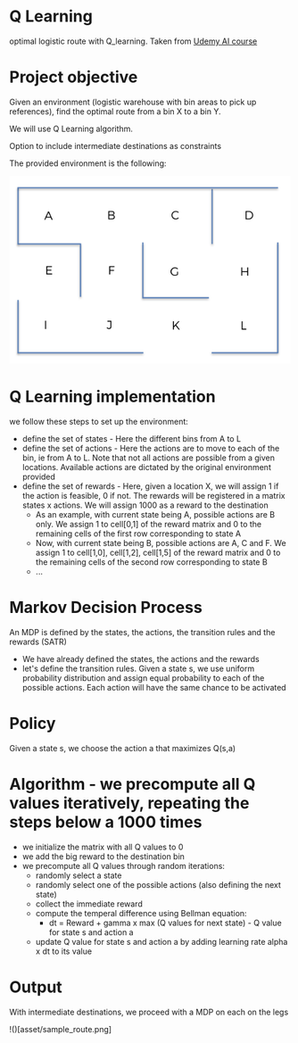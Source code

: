 # Q Learning
optimal logistic route with Q_learning. Taken from [Udemy AI course](https://www.udemy.com/course/artificial-intelligence-az/)


# Project objective

Given an environment (logistic warehouse with bin areas to pick up references), find the optimal route from a bin X to a bin Y.

We will use Q Learning algorithm.

Option to include intermediate destinations as constraints

The provided environment is the following:

![](asset/environment.png)


# Q Learning implementation
we follow these steps to set up the environment:
- define the set of states - Here the different bins from A to L
- define the set of actions - Here the actions are to move to each of the bin, ie from A to L. Note that not all actions are possible from a given locations. Available actions are dictated by the original environment provided
- define the set of rewards - Here, given a location X, we will assign 1 if the action is feasible, 0 if not. The rewards will be registered in a matrix states x actions. We will assign 1000 as a reward to the destination
  - As an example, with current state being A, possible actions are B only. We assign 1 to cell[0,1] of the reward matrix and 0 to the remaining cells of the first row corresponding to state A
  - Now, with current state being B, possible actions are A, C and F. We assign 1 to cell[1,0], cell[1,2], cell[1,5] of the reward matrix and 0 to the remaining cells of the second row corresponding to state B
  - ...
 
# Markov Decision Process
An MDP is defined by the states, the actions, the transition rules and the rewards (SATR)
- We have already defined the states, the actions and the rewards
- let's define the transition rules. Given a state s, we use uniform probability distribution and assign equal probability to each of the possible actions. Each action will have the same chance to be activated

# Policy
Given a state s, we choose the action a that maximizes Q(s,a)

# Algorithm - we precompute all Q values iteratively, repeating the steps below a 1000 times
- we initialize the matrix with all Q values to 0
- we add the big reward to the destination bin
- we precompute all Q values through random iterations:
  - randomly select a state
  - randomly select one of the possible actions (also defining the next state)
  - collect the immediate reward
  - compute the temperal difference using Bellman equation:
    - dt = Reward + gamma x max (Q values for next state) - Q value for state s and action a
  - update Q value for state s and action a by adding learning rate alpha x dt to its value

# Output
With intermediate destinations, we proceed with a MDP on each on the legs

!()[asset/sample_route.png]
